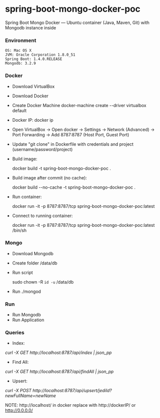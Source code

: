 # spring-boot-mongo-docker-poc
Spring Boot Mongo Docker — Ubuntu container (Java, Maven, Git) with Mongodb instance inside

### Environment

    OS: Mac OS X
    JVM: Oracle Corporation 1.8.0_51
    Spring Boot: 1.4.0.RELEASE
    Mongodb: 3.2.9

### Docker
* Download VirtualBox
* Download Docker
* Create Docker Machine
    docker-machine create --driver virtualbox default
* Docker IP:
    docker ip
* Open VirtualBox -> Open docker -> Settings -> Network (Advanced) 
    -> Port Forwarding -> Add 8787:8787 (Host Port, Guest Port)
* Update "git clone" in Dockerfile with credentials and project (username/password/project)
* Build image: 
    
    docker build -t spring-boot-mongo-docker-poc .
* Build image after commit (no cache):
    
    docker build --no-cache -t spring-boot-mongo-docker-poc .
* Run container: 
    
    docker run -it -p 8787:8787/tcp spring-boot-mongo-docker-poc:latest
* Connect to running container: 
    
    docker run -it -p 8787:8787/tcp spring-boot-mongo-docker-poc:latest /bin/sh
    
### Mongo
* Download Mongodb
* Create folder /data/db
* Run script 
    
    sudo chown -R `id -u` /data/db
* Run ./mongod


### Run
* Run Mongodb
* Run Application

### Queries

* Index:

*curl -X GET http://localhost:8787/api/index | json_pp*

* Find All:

*curl -X GET http://localhost:8787/api/findAll | json_pp*

* Upsert:

*curl -X POST http://localhost:8787/api/upsert/jediId?newFullName=newName*

NOTE: http://localhost/ in docker replace with http://dockerIP/ or http://0.0.0.0/

